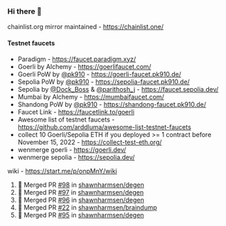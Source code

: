 ### Hi there 👋

chainlist.org mirror maintained - https://chainlist.one/

#### Testnet faucets
- Paradigm - https://faucet.paradigm.xyz/
- Goerli by Alchemy - https://goerlifaucet.com/
- Goerli PoW by [@pk910](https://github.com/pk910/PoWFaucet) - https://goerli-faucet.pk910.de/
- Sepolia PoW by [@pk910](https://github.com/pk910/PoWFaucet) - https://sepolia-faucet.pk910.de/
- Sepolia by [@Dock_Boss](https://twitter.com/Dock_Boss) & [@parithosh_j](https://twitter.com/parithosh_j) - https://faucet.sepolia.dev/
- Mumbai by Alchemy - https://mumbaifaucet.com/
- Shandong PoW by [@pk910](https://github.com/pk910/PoWFaucet) - https://shandong-faucet.pk910.de/ 
- Faucet Link - https://faucetlink.to/goerli
- Awesome list of testnet faucets - https://github.com/arddluma/awesome-list-testnet-faucets
- collect 10 Goerli/Sepolia ETH if you deployed >= 1 contract before November 15, 2022 - https://collect-test-eth.org/
- wenmerge goerli - https://goerli.dev/
- wenmerge sepolia - https://sepolia.dev/ 

wiki - https://start.me/p/onpMnY/wiki

<!--START_SECTION:activity-->
1. 🎉 Merged PR [#98](https://github.com/shawnharmsen/degen/pull/98) in [shawnharmsen/degen](https://github.com/shawnharmsen/degen)
2. 🎉 Merged PR [#97](https://github.com/shawnharmsen/degen/pull/97) in [shawnharmsen/degen](https://github.com/shawnharmsen/degen)
3. 🎉 Merged PR [#96](https://github.com/shawnharmsen/degen/pull/96) in [shawnharmsen/degen](https://github.com/shawnharmsen/degen)
4. 🎉 Merged PR [#22](https://github.com/shawnharmsen/braindump/pull/22) in [shawnharmsen/braindump](https://github.com/shawnharmsen/braindump)
5. 🎉 Merged PR [#95](https://github.com/shawnharmsen/degen/pull/95) in [shawnharmsen/degen](https://github.com/shawnharmsen/degen)
<!--END_SECTION:activity-->
